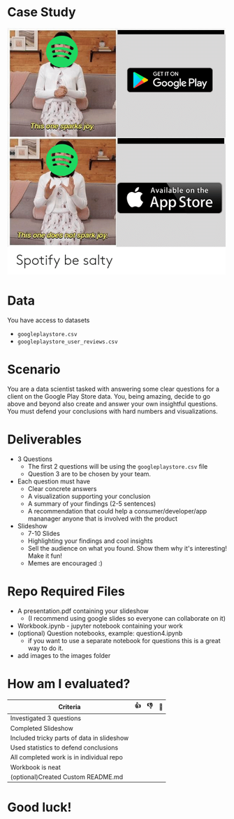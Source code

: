 # Case Study

<img src="images/meme-1.png"/>

# Data
You have access to datasets
* `googleplaystore.csv`
* `googleplaystore_user_reviews.csv`


# Scenario
You are a data scientist tasked with answering some clear questions for a client on the Google Play Store data. You, being amazing, decide to go above and beyond also create and answer your own insightful questions. You must defend your conclusions with hard numbers and visualizations.


# Deliverables
* 3 Questions
    * The first 2 questions will be using the `googleplaystore.csv` file
    * Question 3 are to be chosen by your team.  
* Each question must have
    * Clear concrete answers
    * A visualization supporting your conclusion
    * A summary of your findings (2-5 sentences)
    * A recommendation that could help a consumer/developer/app mananager anyone that is involved with the product
* Slideshow
    * 7-10 Slides
    * Highlighting your findings and cool insights
    * Sell the audience on what you found. Show them why it's interesting! Make it fun!
    * Memes are encouraged :)



# Repo Required Files
* A presentation.pdf containing your slideshow
    * (I recommend using google slides so everyone can collaborate on it)
* Workbook.ipynb - jupyter notebook containing your work
* (optional) Question notebooks, example: question4.ipynb 
    * if you want to use a separate notebook for questions this is a great way to do it. 
* add images to the images folder


# How am I evaluated?

|Criteria | 👍 | 👎 | 🤷 |
|----|----|----|----|
|Investigated 3 questions| | | |
|Completed Slideshow | | | | 
|Included tricky parts of data in slideshow | | | | 
|Used statistics to defend conclusions | | | |
|All completed work is in individual repo | | | |
|Workbook is neat | | | |
|(optional)Created Custom README.md | | | |

# Good luck!
